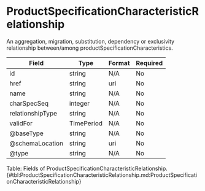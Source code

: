 <!--
    ATTENTION: This file was generated via gradle!
               Do NOT manually edit this file! Any such changes will be overwritten!
-->

# ProductSpecificationCharacteristicRelationship

An aggregation, migration, substitution, dependency or exclusivity relationship between/among productSpecificationCharacteristics.

| Field | Type | Format | Required |
|-------|---|--------|---|
| id | string | N/A | No |
| href | string | uri | No |
| name | string | N/A | No |
| charSpecSeq | integer | N/A | No |
| relationshipType | string | N/A | No |
| validFor | TimePeriod | N/A | No |
| \@baseType | string | N/A | No |
| \@schemaLocation | string | uri | No |
| \@type | string | N/A | No |

Table: Fields of ProductSpecificationCharacteristicRelationship. {#tbl:ProductSpecificationCharacteristicRelationship.md:ProductSpecificationCharacteristicRelationship}
